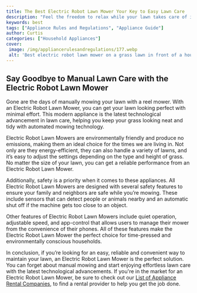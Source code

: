 ```yaml
---
title: The Best Electric Robot Lawn Mower Your Key to Easy Lawn Care
description: "Feel the freedom to relax while your lawn takes care of itself Learn more about the best electric robot lawn mower today to get all the tools you need for an effortless lawn maintenance experience"
keywords: best
tags: ["Appliance Rules and Regulations", "Appliance Guide"]
author: Curtis
categories: ["Household Appliances"]
cover: 
 image: /img/appliancerulesandregulations/177.webp
 alt: 'Best electric robot lawn mower on a grass lawn in front of a house'
---
```

## Say Goodbye to Manual Lawn Care with the Electric Robot Lawn Mower
Gone are the days of manually mowing your lawn with a reel mower. With an Electric Robot Lawn Mower, you can get your lawn looking perfect with minimal effort. This modern appliance is the latest technological advancement in lawn care, helping you keep your grass looking neat and tidy with automated mowing technology.

Electric Robot Lawn Mowers are environmentally friendly and produce no emissions, making them an ideal choice for the times we are living in. Not only are they energy-efficient, they can also handle a variety of lawns, and it’s easy to adjust the settings depending on the type and height of grass. No matter the size of your lawn, you can get a reliable performance from an Electric Robot Lawn Mower.

Additionally, safety is a priority when it comes to these appliances. All Electric Robot Lawn Mowers are designed with several safety features to ensure your family and neighbors are safe while you’re mowing. These include sensors that can detect people or animals nearby and an automatic shut off if the machine gets too close to an object.

Other features of Electric Robot Lawn Mowers include quiet operation, adjustable speed, and app-control that allows users to manage their mower from the convenience of their phones. All of these features make the Electric Robot Lawn Mower the perfect choice for time-pressed and environmentally conscious households.

In conclusion, if you’re looking for an easy, reliable and convenient way to maintain your lawn, an Electric Robot Lawn Mower is the perfect solution. You can forget about manual mowing and start enjoying effortless lawn care with the latest technological advancements. If you're in the market for an Electric Robot Lawn Mower, be sure to check out our [List of Appliance Rental Companies](./pages/appliance-rental), to find a rental provider to help you get the job done.
